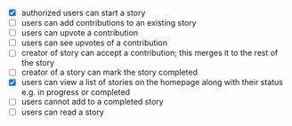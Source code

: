 - [x] authorized users can start a story
- [ ] users can add contributions to an existing story
- [ ] users can upvote a contribution
- [ ] users can see upvotes of a contribution
- [ ] creator of story can accept a contribution; this merges it to the rest of the story
- [ ] creator of a story can mark the story completed
- [x] users can view a list of stories on the homepage along with their status e.g. in progress or completed
- [ ] users cannot add to a completed story
- [ ] users can read a story
